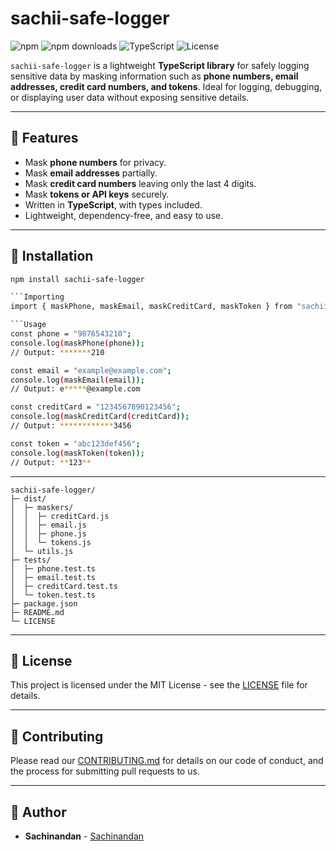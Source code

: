 # sachii-safe-logger

![npm](https://img.shields.io/npm/v/sachii-safe-logger)
![npm downloads](https://img.shields.io/npm/dt/sachii-safe-logger)
![TypeScript](https://img.shields.io/badge/TypeScript-Yes-blue)
![License](https://img.shields.io/npm/l/sachii-safe-logger)

`sachii-safe-logger` is a lightweight **TypeScript library** for safely logging sensitive data by masking information such as **phone numbers, email addresses, credit card numbers, and tokens**. Ideal for logging, debugging, or displaying user data without exposing sensitive details.

---

## 🔹 Features

- Mask **phone numbers** for privacy.
- Mask **email addresses** partially.
- Mask **credit card numbers** leaving only the last 4 digits.
- Mask **tokens or API keys** securely.
- Written in **TypeScript**, with types included.
- Lightweight, dependency-free, and easy to use.

---

## 💾 Installation

```bash
npm install sachii-safe-logger

```Importing
import { maskPhone, maskEmail, maskCreditCard, maskToken } from "sachii-safe-logger";

```Usage
const phone = "9876543210";
console.log(maskPhone(phone)); 
// Output: *******210

const email = "example@example.com";
console.log(maskEmail(email)); 
// Output: e*****@example.com

const creditCard = "1234567890123456";
console.log(maskCreditCard(creditCard)); 
// Output: ************3456

const token = "abc123def456";
console.log(maskToken(token)); 
// Output: **123**

```

---

```File Structure
sachii-safe-logger/
├─ dist/
│  ├─ maskers/
│  │  ├─ creditCard.js
│  │  ├─ email.js
│  │  ├─ phone.js
│  │  └─ tokens.js
│  └─ utils.js
├─ tests/
│  ├─ phone.test.ts
│  ├─ email.test.ts
│  ├─ creditCard.test.ts
│  └─ token.test.ts
├─ package.json
├─ README.md
└─ LICENSE

```

---

## 📝 License

This project is licensed under the MIT License - see the [LICENSE](LICENSE) file for details.

---

## 📝 Contributing

Please read our [CONTRIBUTING.md](CONTRIBUTING.md) for details on our code of conduct, and the process for submitting pull requests to us.

---

## 📝 Author

- **Sachinandan** - [Sachinandan](https://github.com/sachinandan-05)
